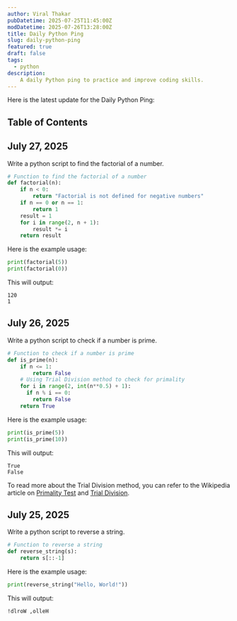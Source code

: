 ```yaml
---
author: Viral Thakar
pubDatetime: 2025-07-25T11:45:00Z
modDatetime: 2025-07-26T13:28:00Z
title: Daily Python Ping
slug: daily-python-ping
featured: true
draft: false
tags:
  - python
description:
    A daily Python ping to practice and improve coding skills.
---
```


Here is the latest update for the Daily Python Ping:
## Table of Contents

## July 27, 2025
Write a python script to find the factorial of a number.
```python
# Function to find the factorial of a number
def factorial(n):
    if n < 0:
        return "Factorial is not defined for negative numbers"
    if n == 0 or n == 1:
        return 1
    result = 1
    for i in range(2, n + 1):
        result *= i
    return result
```
Here is the example usage:
```python
print(factorial(5))
print(factorial(0))
```
This will output:
```
120
1
```

## July 26, 2025
Write a python script to check if a number is prime.
```python
# Function to check if a number is prime
def is_prime(n):
    if n <= 1:
        return False
    # Using Trial Division method to check for primality
    for i in range(2, int(n**0.5) + 1):
      if n % i == 0:
        return False
    return True
```
Here is the example usage:
```python
print(is_prime(5))
print(is_prime(10))
```
This will output:
```
True
False
```

To read more about the Trial Division method, you can refer to the Wikipedia article on [Primality Test](https://en.wikipedia.org/wiki/Primality_test#Complexity) and [Trial Division](https://en.wikipedia.org/wiki/Trial_division).

## July 25, 2025
Write a python script to reverse a string.
```python
# Function to reverse a string
def reverse_string(s):
    return s[::-1]
```
Here is the example usage:
```python
print(reverse_string("Hello, World!"))
```
This will output:
```
!dlroW ,olleH
```